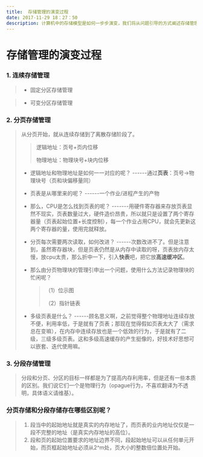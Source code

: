 ```yaml
---
title:  存储管理的演变过程
date: 2017-11-29 18：27：50
description: 计算机中的存储模型是如何一步步演变，我们将从问题引导的方式阐述存储管理的方式，另外虚拟存储器的概念在这不多做介绍。
---
```


# 存储管理的演变过程

### 1. 连续存储管理

> - 固定分区存储管理

>- 可变分区存储管理

### 2. 分页存储管理

> 从分页开始，就从连续存储到了离散存储阶段了。
>
> > 逻辑地址：页号+页内位移
> >
> > 物理地址：物理块号+块内位移
>
> - 逻辑地址和物理地址是如何一一对应的呢？  ------通过**页表**：页号->物理块号（页和块偏移量同）
>
> - 页表是从哪里来的呢？  ------一个作业/进程产生的产物
>
> - 那么，CPU是怎么找到页表的呢？  -------用硬件寄存器来存放页表显然不现实，页表数量过大，硬件造价昂贵，所以就只是设置了两个寄存器量（页表起始位置+长度控制），每一个作业占用CPU，就会先更新这两个寄存器的量，使用完就释放。
>
> - 分页每次需要两次读取，如何改进？  ------次数改进不了。但是注意到，虽然寄存器块，但是页表仍然是从内存中读取的呀，页表放内存太慢，放cpu太贵，那么折中一下，引入**快表**吧，把它放**高速缓冲区**。
>
> - 那么由分页物理块的管理引申出一个问题，使用什么方法记录物理块的忙闲呢？
>
>   > （1）位示图
>   >
>   > （2）指针链表
>
> - 多级页表是什么？  ------顾名思义啊，之前觉得整个物理地址连续存放不便，利用率低，于是就有了页表；那现在觉得假如页表太大了（需求总在变嘛），在内存中连续存放也是一个低效的行为，于是就有了二级，三级多级页表。这和多级高速缓存的产生挺像的，好技术好思想可以嵌套、迭代使用嘛。

### 3. 分段存储管理

> 分段和分页、分区的目标一样都是为了提高内存利用率，但是还有一些本质的区别。我们说它们一个是物理行为（opague行为，不喜欢翻译为不透明，具体语义请维基）。

### 分页存储和分段存储存在哪些区别呢？

> 1. 段当中的起始地址就是真实的内存地址了，而页表的业内地址仅仅是一段不完整的地址（是真实内存地址的高位）。
> 2. 段和页的起始位置要求的地址边界不同，段起始地址可以从任何单元开始，而页框起始地址必须从2^m处，页大小的整数倍位置处开始。



